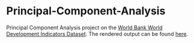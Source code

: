 # Principal-Component-Analysis
Principal Component Analysis project on the [World Bank World Development Indicators Dataset](https://datacatalog.worldbank.org/dataset/world-development-indicators). The rendered output can be found [here](https://www.brianlim.xyz/files/Principal-Component-Analysis).